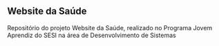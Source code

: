 ## Website da Saúde
Repositório do projeto Website da Saúde, realizado no Programa Jovem Aprendiz do SESI na área de Desenvolvimento de Sistemas
